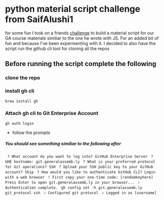 # python material script challenge from SaifAlushi1
for some fun I took on a friends [challenge](https://github.com/saifalushi1/material-script) to build a material script for our GA course materials similiar to the one he wrote with JS. For an added bit of fun and because I've been expermenting with it. I decided to also have the script run the github cli tool for cloning all the repos

## Before running the script complete the following 
### clone the repo
### install gh cli
  `brew install gh`

### Attach gh cli to Git Enterprise Account
`gh auth login`
- follow the prompts 
##### You should see something similiar to the following after
` ? What account do you want to log into? GitHub Enterprise Server`
` ? GHE hostname: git.generalassemb.ly`
` ? What is your preferred protocol for Git operations? SSH`
` ? Upload your SSH public key to your GitHub account? Skip`
` ? How would you like to authenticate GitHub CLI? Login with a web browser`
` ! First copy your one-time code: [randomkeyhere]`
` Press Enter to open git.generalassemb.ly in your browser... `
` ✓ Authentication complete.`
` gh config set -h git.generalassemb.ly git_protocol ssh`
` ✓ Configured git protocol`
` ✓ Logged in as [username]`
